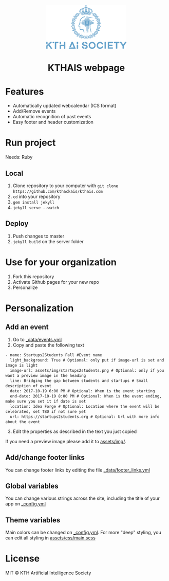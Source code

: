 <p align="center">
  <img alt="KTHAIS" src="assets/img/logo.png" width="250px"/>
</p>
<h1 align="center">KTHAIS webpage</h1>

# Features

- Automatically updated webcalendar (ICS format) 
- Add/Remove events
- Automatic recognition of past events
- Easy footer and header customization


# Run project

Needs: Ruby

## Local 

1. Clone repository to your computer with `git clone https://github.com/kthackais/kthais.com`
2. `cd` into your repository
3. `gem install jekyll`
4. `jekyll serve --watch`

## Deploy

1. Push changes to master
2. `jekyll build` on the server folder

# Use for your organization

1. Fork this repository
2. Activate Github pages for your new repo
3. Personalize

# Personalization

## Add an event

1. Go to [_data/events.yml](_data/events.yml)
2. Copy and paste the following text
```
- name: Startups2Students Fall #Event name
  light_background: True # Optional: only put if image-url is set and image is light
  image-url: assets/img/startups2students.png # Optional: only if you want a preview image in the heading
  line: Bridging the gap between students and startups # Small description of event
  date: 2017-10-19 6:00 PM # Optional: When is the event starting
  end-date: 2017-10-19 8:00 PM # Optional: When is the event ending, make sure you set it if date is set
  location: Idea Forge # Optional: Location where the event will be celebrated, set TBD if not sure yet
  url: https://startups2students.org # Optional: Url with more info about the event

```
3. Edit the properties as described in the text you just copied

If you need a preview image please add it to [assets/img/](assets/img/). 

## Add/change footer links

You can change footer links by editing the file  [_data/footer_links.yml](_data/footer_links.yml)

## Global variables

You can change various strings across the site, including the title of your app on [_config.yml](_config.yml)

## Theme variables

Main colors can be changed on [_config.yml](_config.yml). For more "deep" styling, you can edit all styling in [assets/css/main.scss](assets/css/main.scss)

# License

MIT © KTH Artificial Intelligence Society
